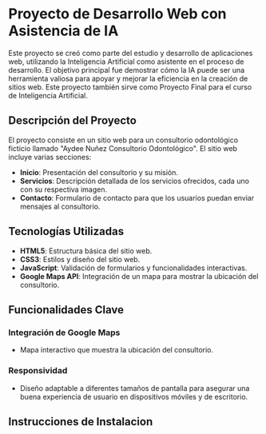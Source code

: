 # Proyecto de Desarrollo Web con Asistencia de IA

Este proyecto se creó como parte del estudio y desarrollo de aplicaciones web, utilizando la Inteligencia Artificial como asistente en el proceso de desarrollo. El objetivo principal fue demostrar cómo la IA puede ser una herramienta valiosa para apoyar y mejorar la eficiencia en la creación de sitios web. Este proyecto también sirve como Proyecto Final para el curso de Inteligencia Artificial.

## Descripción del Proyecto

El proyecto consiste en un sitio web para un consultorio odontológico ficticio llamado "Aydee Nuñez Consultorio Odontológico". El sitio web incluye varias secciones:

- **Inicio**: Presentación del consultorio y su misión.
- **Servicios**: Descripción detallada de los servicios ofrecidos, cada uno con su respectiva imagen.
- **Contacto**: Formulario de contacto para que los usuarios puedan enviar mensajes al consultorio.

## Tecnologías Utilizadas

- **HTML5**: Estructura básica del sitio web.
- **CSS3**: Estilos y diseño del sitio web.
- **JavaScript**: Validación de formularios y funcionalidades interactivas.
- **Google Maps API**: Integración de un mapa para mostrar la ubicación del consultorio.

## Funcionalidades Clave

### Integración de Google Maps

- Mapa interactivo que muestra la ubicación del consultorio.

### Responsividad

- Diseño adaptable a diferentes tamaños de pantalla para asegurar una buena experiencia de usuario en dispositivos móviles y de escritorio.

## Instrucciones de Instalacion
